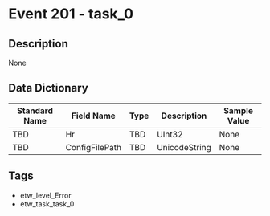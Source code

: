 # Event 201 - task_0

## Description
None

## Data Dictionary
|Standard Name|Field Name|Type|Description|Sample Value|
|---|---|---|---|---|
|TBD|Hr|TBD|UInt32|None|None|
|TBD|ConfigFilePath|TBD|UnicodeString|None|None|

## Tags
* etw_level_Error
* etw_task_task_0